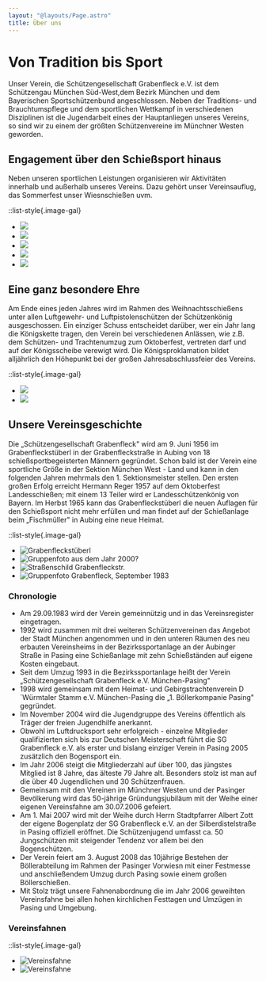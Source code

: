 ```yaml
---
layout: "@layouts/Page.astro"
title: Über uns
---
```

# Von Tradition bis Sport

Unser Verein, die Schützengesellschaft Grabenfleck e.V. ist dem Schützengau München Süd-West,dem Bezirk München und dem Bayerischen Sportschützenbund angeschlossen. Neben der Traditions- und Brauchtumspflege und dem sportlichen Wettkampf in verschiedenen Disziplinen ist die Jugendarbeit eines der Hauptanliegen unseres Vereins, so sind wir zu einem der größten Schützenvereine im Münchner Westen geworden.

## Engagement über den Schießsport hinaus

Neben unseren sportlichen Leistungen organisieren wir Aktivitäten innerhalb und außerhalb unseres Vereins. Dazu gehört unser Vereinsauflug, das Sommerfest unser Wiesnschießen uvm.

::list-style{.image-gal}

* ![](/images/uploads/0a00f53a-19b4-4e62-9bc4-69dcc09f9cb0.jpg)
* ![](/images/uploads/img_7322.jpg)
* ![](/images/uploads/37719ac3-707a-430e-9e37-e5bf8ef17ee0.jpg)
* ![](/images/uploads/3cd2577b-be9d-45f5-8308-2f860aca2e51.jpg)
* ![](/images/uploads/img_4796.jpg)

## Eine ganz besondere Ehre

Am Ende eines jeden Jahres wird im Rahmen des Weihnachtsschießens unter allen Luftgewehr- und Luftpistolenschützen der Schützenkönig ausgeschossen. Ein einziger Schuss entscheidet darüber, wer ein Jahr lang die Königskette tragen, den Verein bei verschiedenen Anlässen, wie z.B. dem Schützen- und Trachtenumzug zum Oktoberfest, vertreten darf und auf der Königsscheibe verewigt wird. Die Königsproklamation bildet alljährlich den Höhepunkt bei der großen Jahresabschlussfeier des Vereins.

::list-style{.image-gal}

* ![](/images/uploads/2547e4c0-5a96-41d5-8f50-4e22fe79de4d.jpeg)
* ![](/images/uploads/koenigsscheibe.jpg)

## Unsere Vereinsgeschichte

Die „Schützengesellschaft Grabenfleck" wird am 9. Juni 1956 im Grabenfleckstüberl in der Grabenfleckstraße in Aubing von 18 schießsportbegeisterten Männern gegründet. Schon bald ist der Verein eine sportliche Größe in der Sektion München West - Land und kann in den folgenden Jahren mehrmals den 1. Sektionsmeister stellen. Den ersten großen Erfolg erreicht Hermann Reger 1957 auf dem Oktoberfest Landesschießen; mit einem 13 Teiler wird er Landesschützenkönig von Bayern. Im Herbst 1965 kann das Grabenfleckstüberl die neuen Auflagen für den Schießsport nicht mehr erfüllen und man findet auf der Schießanlage beim „Fischmüller" in Aubing eine neue Heimat.

::list-style{.image-gal}

* ![Grabenfleckstüberl](/images/uploads/grabenfleckstueberl.jpg "Foto Grabenfleckstüberl zur Verfügung gestellt von Reichinger/Schwab (Fam. Schwab ist die ehem. Wirtsfamilie)")
* ![Gruppenfoto aus dem Jahr 2000?](/images/uploads/gruppenfoto.jpg "Gruppenfoto aus dem Jahr 2000?")
* ![Straßenschild Grabenfleckstr.](/images/uploads/grabenfleckstr.jpg "Grabenfleckstr.")
* ![Gruppenfoto Grabenfleck, September 1983](/images/uploads/gruendungsfoto.jpg "Gründungsfoto Grabenfleck, September 1983")

### Chronologie

* Am 29.09.1983 wird der Verein gemeinnützig und in das Vereinsregister eingetragen.
* 1992 wird zusammen mit drei weiteren Schützenvereinen das Angebot der Stadt München angenommen und in den unteren Räumen des neu erbauten Vereinsheims in der Bezirkssportanlage an der Aubinger Straße in Pasing eine Schießanlage mit zehn Schießständen auf eigene Kosten eingebaut.
* Seit dem Umzug 1993 in die Bezirkssportanlage heißt der Verein „Schützengesellschaft Grabenfleck e.V. München-Pasing"
* 1998 wird gemeinsam mit dem Heimat- und Gebirgstrachtenverein D´Würmtaler Stamm e.V. München-Pasing die „1. Böllerkompanie Pasing" gegründet.
* Im November 2004 wird die Jugendgruppe des Vereins öffentlich als Träger der freien Jugendhilfe anerkannt.
* Obwohl im Luftdrucksport sehr erfolgreich - einzelne Mitglieder qualifizierten sich bis zur Deutschen Meisterschaft führt die SG Grabenfleck e.V. als erster und bislang einziger Verein in Pasing 2005 zusätzlich den Bogensport ein.
* Im Jahr 2006 steigt die Mitgliederzahl auf über 100, das jüngstes Mitglied ist 8 Jahre, das älteste 79 Jahre alt. Besonders stolz ist man auf die über 40 Jugendlichen und 30 Schützenfrauen.
* Gemeinsam mit den Vereinen im Münchner Westen und der Pasinger Bevölkerung wird das 50-jährige Gründungsjubiläum mit der Weihe einer eigenen Vereinsfahne am 30.07.2006 gefeiert.
* Am 1. Mai 2007 wird mit der Weihe durch Herrn Stadtpfarrer Albert Zott der eigene Bogenplatz der SG Grabenfleck e.V. an der Silberdistelstraße in Pasing offiziell eröffnet. Die Schützenjugend umfasst ca. 50 Jungschützen mit steigender Tendenz vor allem bei den Bogenschützen.
* Der Verein feiert am 3. August 2008 das 10jährige Bestehen der Böllerabteilung im Rahmen der Pasinger Vorwiesn mit einer Festmesse und anschließendem Umzug durch Pasing sowie einem großen Böllerschießen.
* Mit Stolz trägt unsere Fahnenabordnung die im Jahr 2006 geweihten Vereinsfahne bei allen hohen kirchlichen Festtagen und Umzügen in Pasing und Umgebung.

### Vereinsfahnen

::list-style{.image-gal}

* ![Vereinsfahne](/images/uploads/vereinsfahne.jpg "Vereinsfahne")
* ![Vereinsfahne](/images/uploads/vereinsfahne2.jpg "Vereinsfahne")